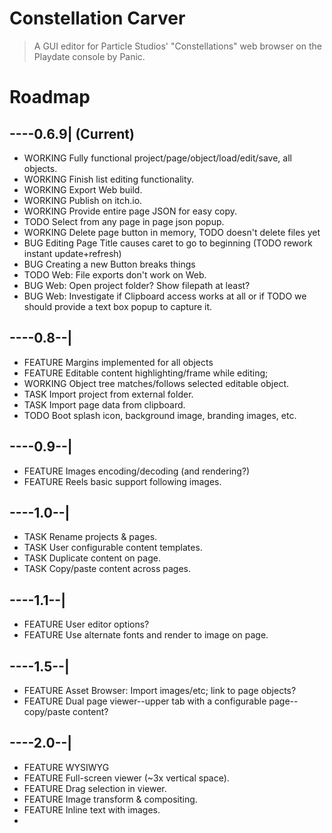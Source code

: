 # Constellation Carver
> A GUI editor for Particle Studios' "Constellations" web browser on the Playdate console by Panic.

# Roadmap
## ----0.6.9| (Current)
* WORKING Fully functional project/page/object/load/edit/save, all objects.
* WORKING Finish list editing functionality.
* WORKING Export Web build.
* WORKING Publish on itch.io.
* WORKING Provide entire page JSON for easy copy.
* TODO Select from any page in page json popup.
* WORKING Delete page button in memory, TODO doesn't delete files yet
* BUG Editing Page Title causes caret to go to beginning (TODO rework instant update+refresh)
* BUG Creating a new Button breaks things
* TODO Web: File exports don't work on Web.
* BUG Web: Open project folder? Show filepath at least?
* BUG Web: Investigate if Clipboard access works at all or if TODO we should provide a text box popup to capture it.
## ----0.8--|
* FEATURE Margins implemented for all objects
* FEATURE Editable content highlighting/frame while editing;
* WORKING Object tree matches/follows selected editable object.
* TASK Import project from external folder.
* TASK Import page data from clipboard.
* TODO Boot splash icon, background image, branding images, etc.
## ----0.9--|
* FEATURE Images encoding/decoding (and rendering?)
* FEATURE Reels basic support following images.
## ----1.0--|
* TASK Rename projects & pages.
* TASK User configurable content templates.
* TASK Duplicate content on page.
* TASK Copy/paste content across pages.
## ----1.1--|
* FEATURE User editor options?
* FEATURE Use alternate fonts and render to image on page.
## ----1.5--|
* FEATURE Asset Browser: Import images/etc; link to page objects?
* FEATURE Dual page viewer--upper tab with a configurable page--copy/paste content?
## ----2.0--|
* FEATURE WYSIWYG
* FEATURE Full-screen viewer (~3x vertical space).
* FEATURE Drag selection in viewer.
* FEATURE Image transform & compositing.
* FEATURE Inline text with images.
*

